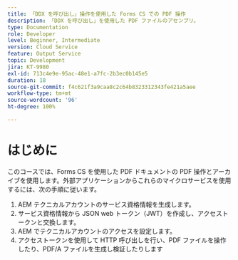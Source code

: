 ```yaml
---
title: 「DDX を呼び出し」操作を使用した Forms CS での PDF 操作
description: 「DDX を呼び出し」を使用した PDF ファイルのアセンブリ。
type: Documentation
role: Developer
level: Beginner, Intermediate
version: Cloud Service
feature: Output Service
topic: Development
jira: KT-9980
exl-id: 713c4e9e-95ac-48e1-a7fc-2b3ec0b145e5
duration: 18
source-git-commit: f4c621f3a9caa8c2c64b8323312343fe421a5aee
workflow-type: tm+mt
source-wordcount: '96'
ht-degree: 100%

---
```


# はじめに

このコースでは、Forms CS を使用した PDF ドキュメントの PDF 操作とアーカイブを使用します。外部アプリケーションからこれらのマイクロサービスを使用するには、次の手順に従います。

1. AEM テクニカルアカウントのサービス資格情報を生成します。
1. サービス資格情報から JSON web トークン（JWT）を作成し、アクセストークンと交換します。
1. AEM でテクニカルアカウントのアクセスを設定します。
1. アクセストークンを使用して HTTP 呼び出しを行い、PDF ファイルを操作したり、PDF/A ファイルを生成し検証したりします
